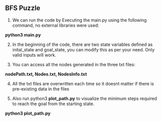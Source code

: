 ## BFS Puzzle

1. We can run the code by Executing the main.py using the following command, no external libraries were used:

**python3 main.py**

2. In the beginning of the code, there are two state variables defined as inital_state and goal_state, you can modify this as per your need. Only valid inputs will work.

3. You can access all the nodes generated in the three txt files:

**nodePath.txt, Nodes.txt, NodesInfo.txt**

4. All the txt files are overwritten each time so it doesnt matter if there is pre-existing data in the files

5. Also run python3 **plot_path.py** to visualize the minimum steps required to reach the goal from the starting state.

**python3 plot_path.py**
